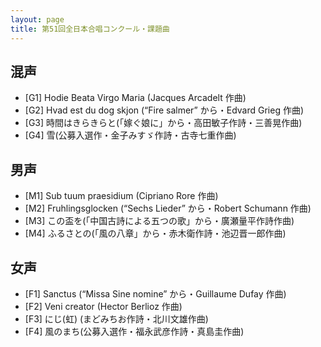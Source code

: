 ```yaml
---
layout: page
title: 第51回全日本合唱コンクール・課題曲
---
```

混声
----

-   \[G1\] Hodie Beata Virgo Maria (Jacques Arcadelt 作曲)
-   \[G2\] Hvad est du dog skjon (“Fire salmer” から・Edvard Grieg 作曲)
-   \[G3\] 時間はきらきらと(「嫁ぐ娘に」から・高田敏子作詩・三善晃作曲)
-   \[G4\] 雪(公募入選作・金子みすゞ作詩・古寺七重作曲)

男声
----

-   \[M1\] Sub tuum praesidium (Cipriano Rore 作曲)
-   \[M2\] Fruhlingsglocken (“Sechs Lieder” から・Robert Schumann 作曲)
-   \[M3\] この盃を(「中国古詩による五つの歌」から・廣瀬量平作詩作曲)
-   \[M4\] ふるさとの(「風の八章」から・赤木衛作詩・池辺晋一郎作曲)

女声
----

-   \[F1\] Sanctus (“Missa Sine nomine” から・Guillaume Dufay 作曲)
-   \[F2\] Veni creator (Hector Berlioz 作曲)
-   \[F3\] にじ(虹) (まどみちお作詩・北川文雄作曲)
-   \[F4\] 風のまち(公募入選作・福永武彦作詩・真島圭作曲)
